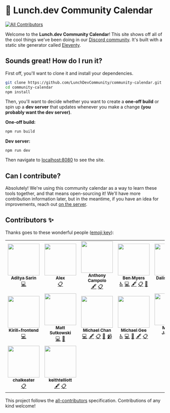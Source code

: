 # 📅 Lunch.dev Community Calendar

<!-- ALL-CONTRIBUTORS-BADGE:START - Do not remove or modify this section -->

[![All Contributors](https://img.shields.io/badge/all_contributors-16-orange.svg?style=flat-square)](#contributors-)

<!-- ALL-CONTRIBUTORS-BADGE:END -->

Welcome to the **Lunch.dev Community Calendar**! This site shows off all of the cool things we've been doing in our [Discord community](https://discord.gg/lunchdec). It's built with a static site generator called [Eleventy](https://11ty.dev).

## Sounds great! How do I run it?

First off, you'll want to clone it and install your dependencies.

```bash
git clone https://github.com/LunchDevCommunity/community-calendar.git
cd community-calendar
npm install
```

Then, you'll want to decide whether you want to create a **one-off build** or spin up a **dev server** that updates whenever you make a change **(you probably want the dev server)**.

**One-off build:**

```bash
npm run build
```

**Dev server:**

```
npm run dev
```

Then navigate to [localhost:8080](http://localhost:8080) to see the site.

## Can I contribute?

Absolutely! We're using this community calendar as a way to learn these tools together, and that means open-sourcing it! We'll have more contribution information later, but in the meantime, if you have an idea for improvements, reach out [on the server](https://https://events.lunch.dev/discord).

## Contributors ✨

Thanks goes to these wonderful people ([emoji key](https://allcontributors.org/docs/en/emoji-key)):

<!-- ALL-CONTRIBUTORS-LIST:START - Do not remove or modify this section -->
<!-- prettier-ignore-start -->
<!-- markdownlint-disable -->
<table>
  <tr>
    <td align="center"><a href="https://thetechnomaniac.com"><img src="https://avatars.githubusercontent.com/u/48805315?v=4?s=100" width="100px;" alt=""/><br /><sub><b>Aditya Sarin</b></sub></a><br /><a href="https://github.com/LunchDevCommunity/community-calendar/commits?author=aditya28sarin" title="Code">💻</a></td>
    <td align="center"><a href="https://ralexanderson.com"><img src="https://avatars.githubusercontent.com/u/6558157?v=4?s=100" width="100px;" alt=""/><br /><sub><b>Alex</b></sub></a><br /><a href="#eventOrganizing-alexanderson1993" title="Event Organizing">📋</a></td>
    <td align="center"><a href="http://dev.to/ajcwebdev"><img src="https://avatars.githubusercontent.com/u/12433465?v=4?s=100" width="100px;" alt=""/><br /><sub><b>Anthony Campolo</b></sub></a><br /><a href="#content-ajcwebdev" title="Content">🖋</a> <a href="#eventOrganizing-ajcwebdev" title="Event Organizing">📋</a></td>
    <td align="center"><a href="https://github.com/BenDMyers"><img src="https://avatars.githubusercontent.com/u/18060369?v=4?s=100" width="100px;" alt=""/><br /><sub><b>Ben Myers</b></sub></a><br /><a href="#a11y-BenDMyers" title="Accessibility">️️️️♿️</a> <a href="https://github.com/LunchDevCommunity/community-calendar/commits?author=BenDMyers" title="Code">💻</a> <a href="#content-BenDMyers" title="Content">🖋</a> <a href="#eventOrganizing-BenDMyers" title="Event Organizing">📋</a> <a href="#projectManagement-BenDMyers" title="Project Management">📆</a></td>
    <td align="center"><a href="https://github.com/DalisaNguyen"><img src="https://avatars.githubusercontent.com/u/44213341?v=4?s=100" width="100px;" alt=""/><br /><sub><b>DalisaNguyen</b></sub></a><br /><a href="https://github.com/LunchDevCommunity/community-calendar/commits?author=DalisaNguyen" title="Code">💻</a> <a href="#design-DalisaNguyen" title="Design">🎨</a></td>
    <td align="center"><a href="http://www.ftopcu.de"><img src="https://avatars.githubusercontent.com/u/1215719?v=4?s=100" width="100px;" alt=""/><br /><sub><b>Ferit Topcu</b></sub></a><br /><a href="https://github.com/LunchDevCommunity/community-calendar/issues?q=author%3Afokusferit" title="Bug reports">🐛</a></td>
    <td align="center"><a href="https://romanbytes.dev/"><img src="https://avatars.githubusercontent.com/u/4601329?v=4?s=100" width="100px;" alt=""/><br /><sub><b>Jacob Roman</b></sub></a><br /><a href="https://github.com/LunchDevCommunity/community-calendar/commits?author=roman-bytes" title="Code">💻</a> <a href="#eventOrganizing-roman-bytes" title="Event Organizing">📋</a> <a href="#content-roman-bytes" title="Content">🖋</a></td>
  </tr>
  <tr>
    <td align="center"><a href="https://github.com/Kirill-frontend"><img src="https://avatars.githubusercontent.com/u/69352064?v=4?s=100" width="100px;" alt=""/><br /><sub><b>Kirill-frontend</b></sub></a><br /><a href="https://github.com/LunchDevCommunity/community-calendar/commits?author=Kirill-frontend" title="Code">💻</a></td>
    <td align="center"><a href="https://github.com/msutkowski"><img src="https://avatars.githubusercontent.com/u/784953?v=4?s=100" width="100px;" alt=""/><br /><sub><b>Matt Sutkowski</b></sub></a><br /><a href="https://github.com/LunchDevCommunity/community-calendar/commits?author=msutkowski" title="Code">💻</a> <a href="#tool-msutkowski" title="Tools">🔧</a></td>
    <td align="center"><a href="http://twitter.com/chantastic"><img src="https://avatars.githubusercontent.com/u/658360?v=4?s=100" width="100px;" alt=""/><br /><sub><b>Michael Chan</b></sub></a><br /><a href="https://github.com/LunchDevCommunity/community-calendar/commits?author=chantastic" title="Code">💻</a> <a href="#content-chantastic" title="Content">🖋</a> <a href="#eventOrganizing-chantastic" title="Event Organizing">📋</a> <a href="#projectManagement-chantastic" title="Project Management">📆</a> <a href="#video-chantastic" title="Videos">📹</a></td>
    <td align="center"><a href="http://michaelgee.com"><img src="https://avatars.githubusercontent.com/u/17189731?v=4?s=100" width="100px;" alt=""/><br /><sub><b>Michael Gee</b></sub></a><br /><a href="#a11y-michael-gee" title="Accessibility">️️️️♿️</a> <a href="https://github.com/LunchDevCommunity/community-calendar/commits?author=michael-gee" title="Code">💻</a> <a href="#design-michael-gee" title="Design">🎨</a> <a href="#content-michael-gee" title="Content">🖋</a> <a href="#eventOrganizing-michael-gee" title="Event Organizing">📋</a></td>
    <td align="center"><a href="https://mjackson.me"><img src="https://avatars.githubusercontent.com/u/92839?v=4?s=100" width="100px;" alt=""/><br /><sub><b>Michael Jackson</b></sub></a><br /><a href="#eventOrganizing-mjackson" title="Event Organizing">📋</a></td>
    <td align="center"><a href="https://github.com/jaffrepaul"><img src="https://avatars.githubusercontent.com/u/6298501?v=4?s=100" width="100px;" alt=""/><br /><sub><b>Paul</b></sub></a><br /><a href="#content-jaffrepaul" title="Content">🖋</a> <a href="#eventOrganizing-jaffrepaul" title="Event Organizing">📋</a></td>
    <td align="center"><a href="https://non-traditional.dev"><img src="https://avatars.githubusercontent.com/u/5460770?v=4?s=100" width="100px;" alt=""/><br /><sub><b>Travis Waith-Mair</b></sub></a><br /><a href="#content-Jarvis1010" title="Content">🖋</a> <a href="#eventOrganizing-Jarvis1010" title="Event Organizing">📋</a></td>
  </tr>
  <tr>
    <td align="center"><a href="https://github.com/chalkeater"><img src="https://avatars.githubusercontent.com/u/900767?v=4?s=100" width="100px;" alt=""/><br /><sub><b>chalkeater</b></sub></a><br /><a href="#eventOrganizing-chalkeater" title="Event Organizing">📋</a></td>
    <td align="center"><a href="https://github.com/keithtelliott"><img src="https://avatars.githubusercontent.com/u/43206213?v=4?s=100" width="100px;" alt=""/><br /><sub><b>keithtelliott</b></sub></a><br /><a href="#content-keithtelliott" title="Content">🖋</a> <a href="#eventOrganizing-keithtelliott" title="Event Organizing">📋</a></td>
  </tr>
</table>

<!-- markdownlint-restore -->
<!-- prettier-ignore-end -->

<!-- ALL-CONTRIBUTORS-LIST:END -->

This project follows the [all-contributors](https://github.com/all-contributors/all-contributors) specification. Contributions of any kind welcome!
